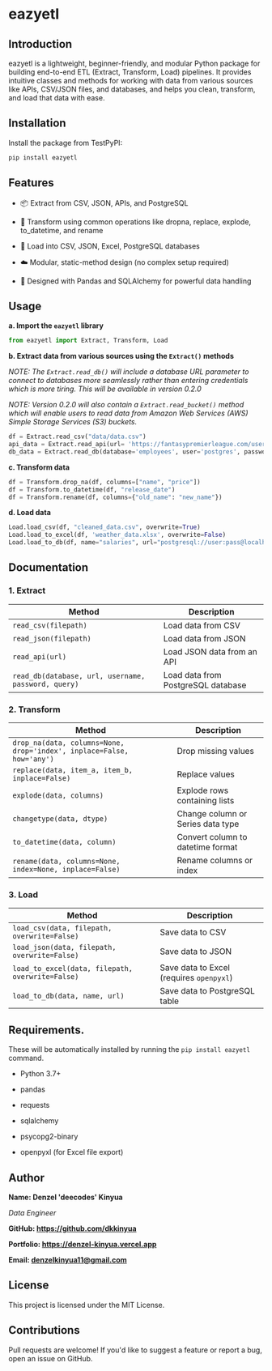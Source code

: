 # eazyetl

## Introduction

eazyetl is a lightweight, beginner-friendly, and modular Python package for building end-to-end ETL (Extract, Transform, Load) pipelines. It provides intuitive classes and methods for working with data from various sources like APIs, CSV/JSON files, and databases, and helps you clean, transform, and load that data with ease.

## Installation
Install the package from TestPyPI:
```bash
pip install eazyetl
```
## Features
- 📦 Extract from CSV, JSON, APIs, and PostgreSQL
- 🧹 Transform using common operations like dropna, replace, explode, to_datetime, and rename

- 📂 Load into CSV, JSON, Excel, PostgreSQL databases

- ☁️ Modular, static-method design (no complex setup required)

- 🐍 Designed with Pandas and SQLAlchemy for powerful data handling

## Usage

**a. Import the `eazyetl` library**
```python
from eazyetl import Extract, Transform, Load
```

**b. Extract data from various sources using the `Extract()` methods**

*NOTE: The `Extract.read_db()` will include a database URL parameter to connect to databases more seamlessly rather than entering credentials which is more tiring. This will be available in version 0.2.0*

*NOTE: Version 0.2.0 will also contain a `Extract.read_bucket()` method which will enable users to read data from Amazon Web Services (AWS) Simple Storage Services (S3) buckets.*

```python
df = Extract.read_csv("data/data.csv")
api_data = Extract.read_api(url= 'https://fantasypremierleague.com/users/data') # not a real URL
db_data = Extract.read_db(database='employees', user='postgres', password='postgressuperuser', host='localhost', port='5432')
```

**c. Transform data**

```python
df = Transform.drop_na(df, columns=["name", "price"])
df = Transform.to_datetime(df, "release_date")
df = Transform.rename(df, columns={"old_name": "new_name"})
```

**d. Load data**
```python
Load.load_csv(df, "cleaned_data.csv", overwrite=True)
Load.load_to_excel(df, 'weather_data.xlsx', overwrite=False)
Load.load_to_db(df, name="salaries", url="postgresql://user:pass@localhost:5432/mydb")
```
## Documentation

### 1. Extract

| Method | Description |
|--------|-------------|
| `read_csv(filepath)` | Load data from CSV |
| `read_json(filepath)` | Load data from JSON |
| `read_api(url)` | Load JSON data from an API |
| `read_db(database, url, username, password, query)` | Load data from PostgreSQL database |

### 2. Transform

| Method | Description |
|--------|-------------|
| `drop_na(data, columns=None, drop='index', inplace=False, how='any')` | Drop missing values |
| `replace(data, item_a, item_b, inplace=False)` | Replace values |
| `explode(data, columns)` | Explode rows containing lists |
| `changetype(data, dtype)` | Change column or Series data type |
| `to_datetime(data, column)` | Convert column to datetime format |
| `rename(data, columns=None, index=None, inplace=False)` | Rename columns or index |

### 3. Load

| Method | Description |
|--------|-------------|
| `load_csv(data, filepath, overwrite=False)` | Save data to CSV |
| `load_json(data, filepath, overwrite=False)` | Save data to JSON |
| `load_to_excel(data, filepath, overwrite=False)` | Save data to Excel (requires `openpyxl`) |
| `load_to_db(data, name, url)` | Save data to PostgreSQL table |

## Requirements.

These will be automatically installed by running the `pip install eazyetl` command.

- Python 3.7+

- pandas

- requests

- sqlalchemy

- psycopg2-binary

- openpyxl (for Excel file export)

## Author

**Name: Denzel 'deecodes' Kinyua**

*Data Engineer*

**GitHub: https://github.com/dkkinyua**

**Portfolio: https://denzel-kinyua.vercel.app**

**Email: denzelkinyua11@gmail.com**

## License
This project is licensed under the MIT License.

## Contributions
Pull requests are welcome! If you'd like to suggest a feature or report a bug, open an issue on GitHub.

